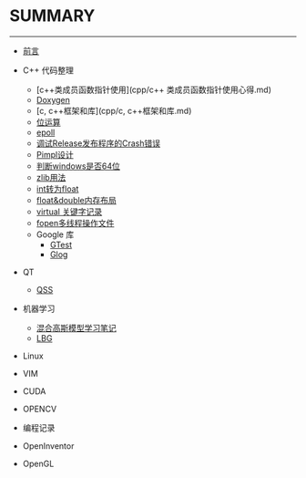 # SUMMARY
---
* [前言](README.md)

* C++ 代码整理
	* [c++类成员函数指针使用](cpp/c++ 类成员函数指针使用心得.md)
	* [Doxygen](cpp/Doxygen.md)
	* [c, c++框架和库](cpp/c, c++框架和库.md)
	* [位运算](cpp/位运算.md)
	* [epoll](cpp/Book5.md)
	* [调试Release发布程序的Crash错误](cpp/Book6.md)
	* [Pimpl设计](cpp/Book7.md)
	* [判断windows是否64位](cpp/Book8.md)
	* [zlib用法](cpp/zlib用法.md)
	* [int转为float](cpp/Book10.md)
	* [float&double内存布局](cpp/Book11.md)
	* [virtual 关键字记录](cpp/Book12.md)
	* [fopen多线程操作文件](cpp/Book13.md)
	* Google 库
		* [GTest](cpp/BookG1.md)
		* [Glog](cpp/BookG2.md)
* QT
	* [QSS](qt/Book1.md)

* 机器学习
	* [混合高斯模型学习笔记](ml/Book1.md)
	* [LBG](ml/Book2.md)

* Linux

* VIM

* CUDA

* OPENCV

* 编程记录

* OpenInventor

* OpenGL
